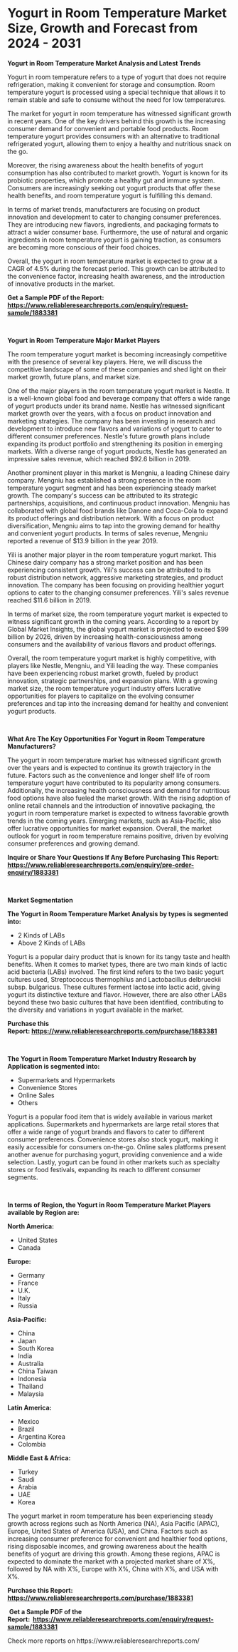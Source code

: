 <p><h1>Yogurt in Room Temperature Market Size, Growth and Forecast from 2024 - 2031</h1></p><p><strong>Yogurt in Room Temperature Market Analysis and Latest Trends</strong></p>
<p><p>Yogurt in room temperature refers to a type of yogurt that does not require refrigeration, making it convenient for storage and consumption. Room temperature yogurt is processed using a special technique that allows it to remain stable and safe to consume without the need for low temperatures.</p><p>The market for yogurt in room temperature has witnessed significant growth in recent years. One of the key drivers behind this growth is the increasing consumer demand for convenient and portable food products. Room temperature yogurt provides consumers with an alternative to traditional refrigerated yogurt, allowing them to enjoy a healthy and nutritious snack on the go.</p><p>Moreover, the rising awareness about the health benefits of yogurt consumption has also contributed to market growth. Yogurt is known for its probiotic properties, which promote a healthy gut and immune system. Consumers are increasingly seeking out yogurt products that offer these health benefits, and room temperature yogurt is fulfilling this demand.</p><p>In terms of market trends, manufacturers are focusing on product innovation and development to cater to changing consumer preferences. They are introducing new flavors, ingredients, and packaging formats to attract a wider consumer base. Furthermore, the use of natural and organic ingredients in room temperature yogurt is gaining traction, as consumers are becoming more conscious of their food choices.</p><p>Overall, the yogurt in room temperature market is expected to grow at a CAGR of 4.5% during the forecast period. This growth can be attributed to the convenience factor, increasing health awareness, and the introduction of innovative products in the market.</p></p>
<p><strong>Get a Sample PDF of the Report:&nbsp; <a href="https://www.reliableresearchreports.com/enquiry/request-sample/1883381">https://www.reliableresearchreports.com/enquiry/request-sample/1883381</a></strong></p>
<p>&nbsp;</p>
<p><strong>Yogurt in Room Temperature Major Market Players</strong></p>
<p><p>The room temperature yogurt market is becoming increasingly competitive with the presence of several key players. Here, we will discuss the competitive landscape of some of these companies and shed light on their market growth, future plans, and market size.</p><p>One of the major players in the room temperature yogurt market is Nestle. It is a well-known global food and beverage company that offers a wide range of yogurt products under its brand name. Nestle has witnessed significant market growth over the years, with a focus on product innovation and marketing strategies. The company has been investing in research and development to introduce new flavors and variations of yogurt to cater to different consumer preferences. Nestle's future growth plans include expanding its product portfolio and strengthening its position in emerging markets. With a diverse range of yogurt products, Nestle has generated an impressive sales revenue, which reached $92.6 billion in 2019.</p><p>Another prominent player in this market is Mengniu, a leading Chinese dairy company. Mengniu has established a strong presence in the room temperature yogurt segment and has been experiencing steady market growth. The company's success can be attributed to its strategic partnerships, acquisitions, and continuous product innovation. Mengniu has collaborated with global food brands like Danone and Coca-Cola to expand its product offerings and distribution network. With a focus on product diversification, Mengniu aims to tap into the growing demand for healthy and convenient yogurt products. In terms of sales revenue, Mengniu reported a revenue of $13.9 billion in the year 2019.</p><p>Yili is another major player in the room temperature yogurt market. This Chinese dairy company has a strong market position and has been experiencing consistent growth. Yili's success can be attributed to its robust distribution network, aggressive marketing strategies, and product innovation. The company has been focusing on providing healthier yogurt options to cater to the changing consumer preferences. Yili's sales revenue reached $11.6 billion in 2019.</p><p>In terms of market size, the room temperature yogurt market is expected to witness significant growth in the coming years. According to a report by Global Market Insights, the global yogurt market is projected to exceed $99 billion by 2026, driven by increasing health-consciousness among consumers and the availability of various flavors and product offerings.</p><p>Overall, the room temperature yogurt market is highly competitive, with players like Nestle, Mengniu, and Yili leading the way. These companies have been experiencing robust market growth, fueled by product innovation, strategic partnerships, and expansion plans. With a growing market size, the room temperature yogurt industry offers lucrative opportunities for players to capitalize on the evolving consumer preferences and tap into the increasing demand for healthy and convenient yogurt products.</p></p>
<p>&nbsp;</p>
<p><strong>What Are The Key Opportunities For Yogurt in Room Temperature Manufacturers?</strong></p>
<p><p>The yogurt in room temperature market has witnessed significant growth over the years and is expected to continue its growth trajectory in the future. Factors such as the convenience and longer shelf life of room temperature yogurt have contributed to its popularity among consumers. Additionally, the increasing health consciousness and demand for nutritious food options have also fueled the market growth. With the rising adoption of online retail channels and the introduction of innovative packaging, the yogurt in room temperature market is expected to witness favorable growth trends in the coming years. Emerging markets, such as Asia-Pacific, also offer lucrative opportunities for market expansion. Overall, the market outlook for yogurt in room temperature remains positive, driven by evolving consumer preferences and growing demand.</p></p>
<p><strong>Inquire or Share Your Questions If Any Before Purchasing This Report: <a href="https://www.reliableresearchreports.com/enquiry/pre-order-enquiry/1883381">https://www.reliableresearchreports.com/enquiry/pre-order-enquiry/1883381</a></strong></p>
<p>&nbsp;</p>
<p><strong>Market Segmentation</strong></p>
<p><strong>The Yogurt in Room Temperature Market Analysis by types is segmented into:</strong></p>
<p><ul><li>2 Kinds of LABs</li><li>Above 2 Kinds of LABs</li></ul></p>
<p><p>Yogurt is a popular dairy product that is known for its tangy taste and health benefits. When it comes to market types, there are two main kinds of lactic acid bacteria (LABs) involved. The first kind refers to the two basic yogurt cultures used, Streptococcus thermophilus and Lactobacillus delbrueckii subsp. bulgaricus. These cultures ferment lactose into lactic acid, giving yogurt its distinctive texture and flavor. However, there are also other LABs beyond these two basic cultures that have been identified, contributing to the diversity and variations in yogurt available in the market.</p></p>
<p><strong>Purchase this Report:&nbsp;<a href="https://www.reliableresearchreports.com/purchase/1883381">https://www.reliableresearchreports.com/purchase/1883381</a></strong></p>
<p>&nbsp;</p>
<p><strong>The Yogurt in Room Temperature Market Industry Research by Application is segmented into:</strong></p>
<p><ul><li>Supermarkets and Hypermarkets</li><li>Convenience Stores</li><li>Online Sales</li><li>Others</li></ul></p>
<p><p>Yogurt is a popular food item that is widely available in various market applications. Supermarkets and hypermarkets are large retail stores that offer a wide range of yogurt brands and flavors to cater to different consumer preferences. Convenience stores also stock yogurt, making it easily accessible for consumers on-the-go. Online sales platforms present another avenue for purchasing yogurt, providing convenience and a wide selection. Lastly, yogurt can be found in other markets such as specialty stores or food festivals, expanding its reach to different consumer segments.</p></p>
<p>&nbsp;</p>
<p><strong>In terms of Region, the Yogurt in Room Temperature Market Players available by Region are:</strong></p>
<p>
    <p> <strong> North America: </strong>
        <ul>
            <li>United States</li>
            <li>Canada</li>
        </ul>
        </p> 
    <p> <strong> Europe: </strong>
        <ul>
            <li>Germany</li>
            <li>France</li>
            <li>U.K.</li>
            <li>Italy</li>
            <li>Russia</li>
        </ul>
        </p> 
    <p> <strong> Asia-Pacific: </strong>
        <ul>
            <li>China</li>
            <li>Japan</li>
            <li>South Korea</li>
            <li>India</li>
            <li>Australia</li>
            <li>China Taiwan</li>
            <li>Indonesia</li>
            <li>Thailand</li>
            <li>Malaysia</li>
        </ul>
        </p> 
    <p> <strong> Latin America: </strong>
        <ul>
            <li>Mexico</li>
            <li>Brazil</li>
            <li>Argentina Korea</li>
            <li>Colombia</li>
        </ul>
        </p> 
    <p> <strong> Middle East & Africa: </strong>
        <ul>
            <li>Turkey</li>
            <li>Saudi</li>
            <li>Arabia</li>
            <li>UAE</li>
            <li>Korea</li>
        </ul>
    </p>
    </p>
<p><p>The yogurt market in room temperature has been experiencing steady growth across regions such as North America (NA), Asia Pacific (APAC), Europe, United States of America (USA), and China. Factors such as increasing consumer preference for convenient and healthier food options, rising disposable incomes, and growing awareness about the health benefits of yogurt are driving this growth. Among these regions, APAC is expected to dominate the market with a projected market share of X%, followed by NA with X%, Europe with X%, China with X%, and USA with X%.</p></p>
<p><strong>Purchase this Report: <a href="https://www.reliableresearchreports.com/purchase/1883381">https://www.reliableresearchreports.com/purchase/1883381</a></strong></p>
<p>&nbsp;<strong>Get a Sample PDF of the Report:&nbsp;&nbsp;<a href="https://www.reliableresearchreports.com/enquiry/request-sample/1883381">https://www.reliableresearchreports.com/enquiry/request-sample/1883381</a></strong></p>
<p><strong></strong></p>
<p>Check more reports on https://www.reliableresearchreports.com/</p>